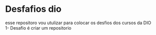 # Desfafios dio
esse repositoro vou utulizar para colocar os desfios dos cursos da DIO
<br>
1- Desafio é criar um repositorio

